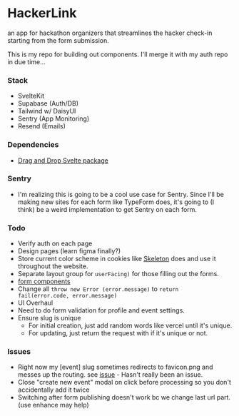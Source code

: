 # HackerLink
an app for hackathon organizers that streamlines the hacker check-in starting from the form submission.

This is my repo for building out components. I'll merge it with my auth repo in due time...

### Stack 
- SvelteKit
- Supabase (Auth/DB)
- Tailwind w/ DaisyUI
- Sentry (App Monitoring)
- Resend (Emails)

### Dependencies 
- [Drag and Drop Svelte package](https://www.npmjs.com/package/svelte-dnd-action)

### Sentry
- I'm realizing this is going to be a cool use case for Sentry. Since I'll be making new sites for each form like TypeForm does, it's going to (I think) be a weird implementation to get Sentry on each form.

### Todo
- Verify auth on each page
- Design pages (learn figma finally?)
- Store current color scheme in cookies like [Skeleton](https://www.skeleton.dev/docs/get-started) does and use it throughout the website.
- Separate layout group for `userFacing)` for those filling out the forms.
- [form components](https://tailwindcss-forms.vercel.app/)
- Change all `throw new Error (error.message)` to `return fail(error.code, error.message)`
- UI Overhaul
- Need to do form validation for profile and event settings. 
- Ensure slug is unique
  - For initial creation, just add random words like vercel until it's unique. 
  - For updating, just return the request with if it's unique or not.




### Issues
- Right now my [event] slug sometimes redirects to favicon.png and messes up the routing. see [issue](https://github.com/sveltejs/kit/issues/3748) - Hasn't really been an issue.
- Close "create new event" modal on click before processing so you don't accidentally add it twice
- Switching after form publishing doesn't work bc we change last url part. (use enhance may help)